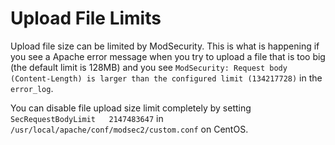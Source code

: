 # Upload File Limits

Upload file size can be limited by ModSecurity. This is what is happening if you see a Apache error message when you try to upload a file that is too big (the default limit is 128MB) and you see `ModSecurity: Request body (Content-Length) is larger than the configured limit (134217728)` in the `error_log`.

You can disable file upload size limit completely by setting `SecRequestBodyLimit	2147483647` in `/usr/local/apache/conf/modsec2/custom.conf` on CentOS.